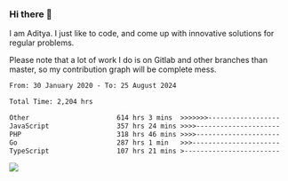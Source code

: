 ### Hi there 👋

I am Aditya. I just like to code, and come up with innovative solutions for regular problems.

Please note that a lot of work I do is on Gitlab and other branches than master, so my contribution graph will be complete mess.

<!--START_SECTION:waka-->

```txt
From: 30 January 2020 - To: 25 August 2024

Total Time: 2,204 hrs

Other                      614 hrs 3 mins  >>>>>>>------------------   27.86 %
JavaScript                 357 hrs 24 mins >>>>---------------------   16.22 %
PHP                        318 hrs 46 mins >>>>---------------------   14.46 %
Go                         287 hrs 1 min   >>>----------------------   13.02 %
TypeScript                 107 hrs 21 mins >------------------------   04.87 %
```

<!--END_SECTION:waka-->

![](https://komarev.com/ghpvc/?username=BrainBuzzer)
